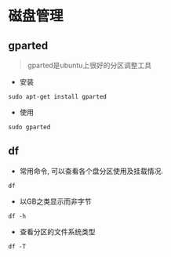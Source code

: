 # 磁盘管理


## gparted

> gparted是ubuntu上很好的分区调整工具

* 安装
```
sudo apt-get install gparted
```

* 使用
```
sudo gparted
```


## df

* 常用命令, 可以查看各个盘分区使用及挂载情况. 
```
df
```

* 以GB之类显示而非字节
```
df -h
```

* 查看分区的文件系统类型
```
df -T
```



